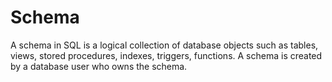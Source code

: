 # Schema
A schema in SQL is a logical collection of database objects such as tables, views, stored procedures, indexes, triggers, functions. A schema is created by a database user who owns the schema. 
